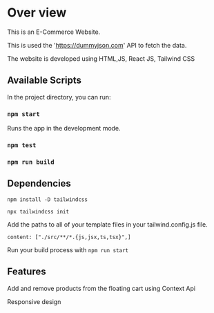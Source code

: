 # Over view

 This is an E-Commerce Website.
 
 This is used the 'https://dummyjson.com' API to fetch the data.

 The website is developed using HTML,JS, React JS, Tailwind CSS
 


## Available Scripts

In the project directory, you can run:

### `npm start`

Runs the app in the development mode.

### `npm test`

### `npm run build`

## Dependencies

 `npm install -D tailwindcss`
 
 `npx tailwindcss init`

 Add the paths to all of your template files in your tailwind.config.js file.

 `content: ["./src/**/*.{js,jsx,ts,tsx}",]`

 Run your build process with `npm run start`

 ## Features
 
Add and remove products from the floating cart using Context Api

Responsive design
